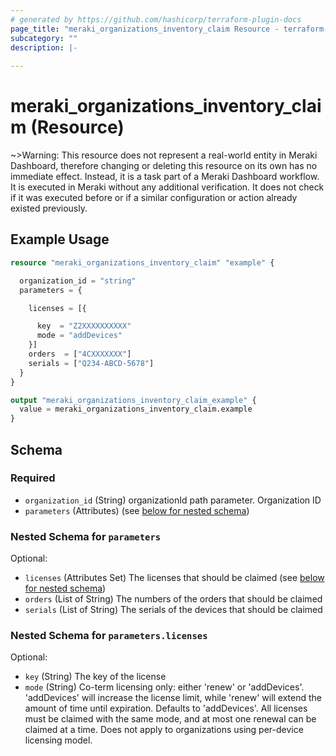 ```yaml
---
# generated by https://github.com/hashicorp/terraform-plugin-docs
page_title: "meraki_organizations_inventory_claim Resource - terraform-provider-meraki"
subcategory: ""
description: |-
  
---
```


# meraki_organizations_inventory_claim (Resource)



~>Warning: This resource does not represent a real-world entity in Meraki Dashboard, therefore changing or deleting this resource on its own has no immediate effect. Instead, it is a task part of a Meraki Dashboard workflow. It is executed in Meraki without any additional verification. It does not check if it was executed before or if a similar configuration or action 
already existed previously.

## Example Usage

```terraform
resource "meraki_organizations_inventory_claim" "example" {

  organization_id = "string"
  parameters = {

    licenses = [{

      key  = "Z2XXXXXXXXXX"
      mode = "addDevices"
    }]
    orders  = ["4CXXXXXXX"]
    serials = ["Q234-ABCD-5678"]
  }
}

output "meraki_organizations_inventory_claim_example" {
  value = meraki_organizations_inventory_claim.example
}
```

<!-- schema generated by tfplugindocs -->
## Schema

### Required

- `organization_id` (String) organizationId path parameter. Organization ID
- `parameters` (Attributes) (see [below for nested schema](#nestedatt--parameters))

<a id="nestedatt--parameters"></a>
### Nested Schema for `parameters`

Optional:

- `licenses` (Attributes Set) The licenses that should be claimed (see [below for nested schema](#nestedatt--parameters--licenses))
- `orders` (List of String) The numbers of the orders that should be claimed
- `serials` (List of String) The serials of the devices that should be claimed

<a id="nestedatt--parameters--licenses"></a>
### Nested Schema for `parameters.licenses`

Optional:

- `key` (String) The key of the license
- `mode` (String) Co-term licensing only: either 'renew' or 'addDevices'. 'addDevices' will increase the license limit, while 'renew' will extend the amount of time until expiration. Defaults to 'addDevices'. All licenses must be claimed with the same mode, and at most one renewal can be claimed at a time. Does not apply to organizations using per-device licensing model.
